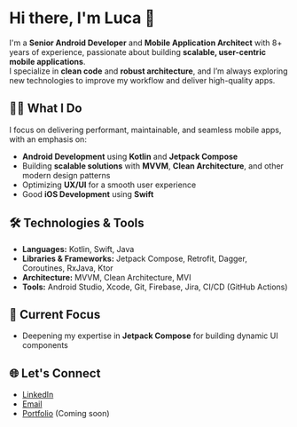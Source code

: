 # Hi there, I'm Luca 👋

I'm a **Senior Android Developer** and **Mobile Application Architect** with 8+ years of experience, passionate about building **scalable, user-centric mobile applications**.<br>
I specialize in **clean code** and **robust architecture**, and I’m always exploring new technologies to improve my workflow and deliver high-quality apps.

## 🧑‍💻 What I Do
I focus on delivering performant, maintainable, and seamless mobile apps, with an emphasis on:

- **Android Development** using **Kotlin** and **Jetpack Compose**
- Building **scalable solutions** with **MVVM**, **Clean Architecture**, and other modern design patterns
- Optimizing **UX/UI** for a smooth user experience
- Good **iOS Development** using **Swift**

## 🛠️ Technologies & Tools
- **Languages:** Kotlin, Swift, Java
- **Libraries & Frameworks:** Jetpack Compose, Retrofit, Dagger, Coroutines, RxJava, Ktor
- **Architecture:** MVVM, Clean Architecture, MVI
- **Tools:** Android Studio, Xcode, Git, Firebase, Jira, CI/CD (GitHub Actions)

## 🚀 Current Focus
- Deepening my expertise in **Jetpack Compose** for building dynamic UI components

## 🌐 Let's Connect
- [LinkedIn](https://www.linkedin.com/in/luca-rinzivillo-33aab914b/)
- [Email](mailto:luca.rinzivillo1997@gmail.com)
- [Portfolio](https://luca-dev.com) (Coming soon)
